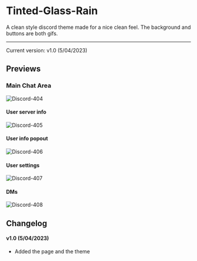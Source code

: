 # Tinted-Glass-Rain
A clean style discord theme made for a nice clean feel. The background and buttons are both gifs.
<hr>

Current version: v1.0 (5/04/2023)

## Previews

### Main Chat Area

![Discord-404](https://raw.githubusercontent.com/WildKillBill/Tinted-Glass-Rain/main/assets/Main%20chat.png?token=GHSAT0AAAAAACB55QCKCL46AHNZWTCSYJMUZCUTSOA)

#### User server info

![Discord-405](https://raw.githubusercontent.com/WildKillBill/Tinted-Glass-Rain/main/assets/User%20server%20info.png?token=GHSAT0AAAAAACB55QCKOKUY6X6CA5NR2LV6ZCUTNBQ)

#### User info popout

![Discord-406](https://raw.githubusercontent.com/WildKillBill/Tinted-Glass-Rain/main/assets/User%20info%20popout.png?token=GHSAT0AAAAAACB55QCK3EEVQF2LJ6XA7VEAZCUTQOA)

#### User settings

![Discord-407](https://raw.githubusercontent.com/WildKillBill/Tinted-Glass-Rain/main/assets/User%20Settings.png?token=GHSAT0AAAAAACB55QCLGXRKDOSUOQ54Y3JCZCUTQYA)

#### DMs

![Discord-408](https://raw.githubusercontent.com/WildKillBill/Tinted-Glass-Rain/main/assets/DMS.png?token=GHSAT0AAAAAACB55QCLDVMWPZ736PUPJW2IZCUTREQ)

## Changelog

#### v1.0 (5/04/2023)
* Added the page and the theme
